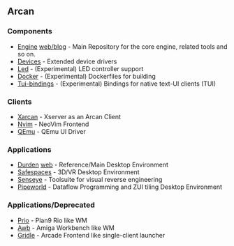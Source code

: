 ## Arcan
### Components
* [Engine](https://github.com/letoram/arcan) [web/blog](https://arcan-fe.com) - Main Repository for the core engine, related tools and so on.
* [Devices](https://github.com/letoram/arcan-devices) - Extended device drivers
* [Led](https://github.com/letoram/aledctrl) - (Experimental) LED controller support
* [Docker](https://github.com/letoram/arcan-docker) - (Experimental) Dockerfiles for building
* [Tui-bindings](https://github.com/letoram/tui-bindings) - (Experimental) Bindings for native text-UI clients (TUI)

### Clients
* [Xarcan](https://github.com/letoram/xarcan) - Xserver as an Arcan Client
* [Nvim](https://github.com/letoram/nvim-arcan) - NeoVim Frontend
* [QEmu](https://github.com/letoram/qemu) - QEmu UI Driver

### Applications
* [Durden](https://github.com/letoram/durden) [web](https://durden.arcan-fe.com) - Reference/Main Desktop Environment
* [Safespaces](https://github.com/letoram/safespaces) - 3D/VR Desktop Environment
* [Senseye](https://github.com/letoram/senseye) - Toolsuite for visual reverse engineering
* [Pipeworld](https://github.com/letoram/pipeworld) - Dataflow Programming and ZUI tiling Desktop Environment

### Applications/Deprecated
* [Prio](https://github.com/letoram/prio) - Plan9 Rio like WM
* [Awb](https://github.com/letoram/awb) - Amiga Workbench like WM
* [Gridle](https://github.com/letoram/gridle) - Arcade Frontend like single-client launcher
